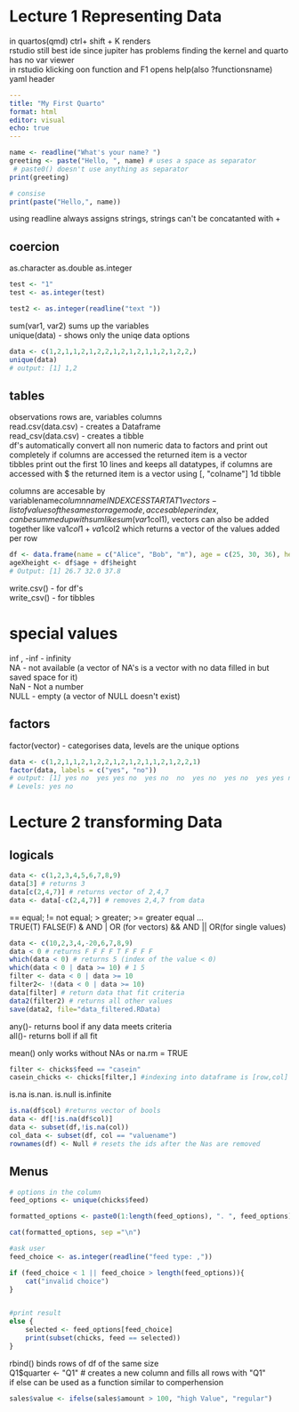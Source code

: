 # Lecture 1 Representing Data
in quartos(qmd) ctrl+ shift + K renders   
rstudio still best ide since jupiter has problems finding the kernel and quarto has no var viewer   
in rstudio klicking oon function and F1 opens help(also ?functionsname)
yaml header
```yaml
---
title: "My First Quarto"
format: html
editor: visual
echo: true
---
```
```r
name <- readline("What's your name? ")
greeting <- paste("Hello, ", name) # uses a space as separator
 # paste0() doesn't use anything as separator
print(greeting)

# consise
print(paste("Hello,", name))
```
using readline always assigns strings, strings can't be concatanted with +
## coercion
as.character as.double as.integer
```r
test <- "1"
test <- as.integer(test)

test2 <- as.integer(readline("text "))
```
sum(var1, var2) sums up the variables  
unique(data) - shows only the uniqe data options 
```r
data <- c(1,2,1,1,2,1,2,2,1,2,1,2,1,1,2,1,2,2,)
unique(data)
# output: [1] 1,2
```

## tables
observations rows are, variables columns  
read.csv(data.csv) - creates a Dataframe  
read_csv(data.csv) - creates a tibble  
df's automatically convert all non numeric data to factors and print out completely if columns are accessed the returned item is a vector  
tibbles print out the first 10 lines and keeps all datatypes, if columns are accessed with $ the returned item is a vector using [, "colname"] 1d tibble   

columns are accesable by variablename$columnname  
INDEXCES START AT 1  
vectors - list of values of the same storrage mode, accesable per index, can be summed up with sum like sum(var1$col1), vectors can also be added together like va1$col1 + va1$col2 which returns a vector of the values added per row
```r
df <- data.frame(name = c("Alice", "Bob", "m"), age = c(25, 30, 36), height = c(1.7, 2.0, 1.8))
ageXheight <- df$age + df$height
# Output: [1] 26.7 32.0 37.8
```
write.csv() - for df's   
write_csv() - for tibbles   

# special values
inf , -inf - infinity  
NA - not available (a vector of NA's is a vector with no data filled in but saved space for it)  
NaN - Not a number  
NULL - empty (a vector of NULL doesn't exist)  

## factors
factor(vector) - categorises data, levels are the unique options
```r
data <- c(1,2,1,1,2,1,2,2,1,2,1,2,1,1,2,1,2,2,1)
factor(data, labels = c("yes", "no"))
# output: [1] yes no  yes yes no  yes no  no  yes no  yes no  yes yes no  yes no  no  yes
# Levels: yes no
```
# Lecture 2 transforming Data
## logicals
```r
data <- c(1,2,3,4,5,6,7,8,9)
data[3] # returns 3
data[c(2,4,7)] # returns vector of 2,4,7
data <- data[-c(2,4,7)] # removes 2,4,7 from data
```
== equal; != not equal; > greater; >= greater equal ...  
TRUE(T) FALSE(F)
& AND | OR (for vectors) && AND || OR(for single values)
```r
data <- c(10,2,3,4,-20,6,7,8,9)
data < 0 # returns F F F F T F F F F
which(data < 0) # returns 5 (index of the value < 0)
which(data < 0 | data >= 10) # 1 5
filter <- data < 0 | data >= 10
filter2<- !(data < 0 | data >= 10)
data[filter] # return data that fit criteria
data2(filter2) # returns all other values
save(data2, file="data_filtered.RData)
```
any()- returns bool if any data meets criteria  
all()- returns boll if all fit 

mean() only works without NAs or na.rm = TRUE
```r
filter <- chicks$feed == "casein"
casein_chicks <- chicks[filter,] #indexing into dataframe is [row,col] so if only rows are addressed the koma is still necessary
```
is.na is.nan. is.null is.infinite
```r
is.na(df$col) #returns vector of bools
data <- df[!is.na(df$col)]
data <- subset(df,!is.na(col))
col_data <- subset(df, col == "valuename")
rownames(df) <- Null # resets the ids after the Nas are removed
```
## Menus
```r
# options in the column
feed_options <- unique(chicks$feed)

formatted_options <- paste0(1:length(feed_options), ". ", feed_options)

cat(formatted_options, sep ="\n")

#ask user
feed_choice <- as.integer(readline("feed type: ,"))

if (feed_choice < 1 || feed_choice > length(feed_options)){
    cat("invalid choice")
}


#print result
else {
    selected <- feed_options[feed_choice]
    print(subset(chicks, feed == selected))
}
```
rbind() binds rows of df of the same size  
Q1$quarter <- "Q1" # creates a new column and fills all rows with "Q1"  
if else can be used as a function similar to comperhension
```r
sales$value <- ifelse(sales$amount > 100, "high Value", "regular")
```


